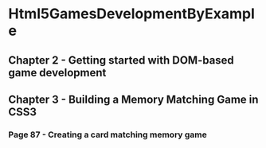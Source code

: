 # Html5GamesDevelopmentByExample

## Chapter 2 - Getting started with DOM-based game development
## Chapter 3 - Building a Memory Matching Game in CSS3
### Page 87 - Creating a card matching memory game
